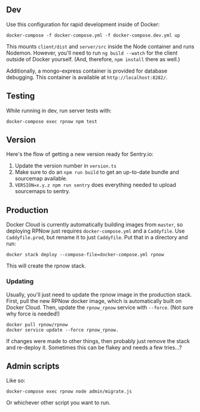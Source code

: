 ## Dev
Use this configuration for rapid development inside of Docker:

    docker-compose -f docker-compose.yml -f docker-compose.dev.yml up

This mounts `client/dist` and `server/src` inside the Node container and runs Nodemon.
However, you'll need to run `ng build --watch` for the client outside of Docker yourself.
(And, therefore, `npm install` there as well.)

Additionally, a mongo-express container is provided for database debugging.
This container is available at `http://localhost:8282/`.


## Testing
While running in dev, run server tests with:

    docker-compose exec rpnow npm test


## Version
Here's the flow of getting a new version ready for Sentry.io:

1. Update the version number in `version.ts`
2. Make sure to do an `npm run build` to get an up-to-date bundle and sourcemap available.
3. `VERSION=x.y.z npm run sentry` does everything needed to upload sourcemaps to sentry.


## Production
Docker Cloud is currently automatically building images from `master`, so deploying
RPNow just requires `docker-compose.yml` and a `Caddyfile`. Use `Caddyfile.prod`, but rename it to just `Caddyfile`. Put that in a directory and run:

    docker stack deploy --compose-file=docker-compose.yml rpnow

This will create the rpnow stack.


### Updating
Usually, you'll just need to update the rpnow image in the production stack. First, pull the new RPNow docker image, which is automatically built
on Docker Cloud. Then, update the `rpnow_rpnow` service with `--force`. (Not sure why force is needed!)

    docker pull rpnow/rpnow
    docker service update --force rpnow_rpnow.

If changes were made to other things, then probably just remove the stack and re-deploy it. Sometimes this can be flakey and needs a few tries...?


## Admin scripts
Like so:

    docker-compose exec rpnow node admin/migrate.js

Or whichever other script you want to run.
